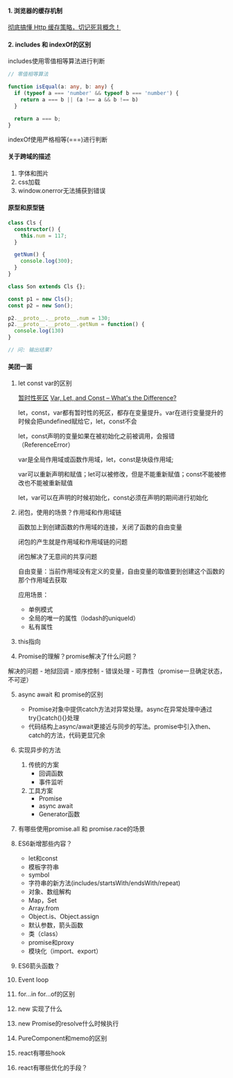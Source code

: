 #### 1. 浏览器的缓存机制
[彻底搞懂 Http 缓存策略，切记死背概念！](https://juejin.cn/post/6907592506779631623)

#### 2. includes 和 indexOf的区别

includes使用零值相等算法进行判断
```ts
// 零值相等算法

function isEqual(a: any, b: any) {
  if (typeof a === 'number' && typeof b === 'number') {
    return a === b || (a !== a && b !== b)
  }

  return a === b;
}
```
indexOf使用严格相等(===)进行判断

#### 关于跨域的描述
1. 字体和图片
2. css加载
3. window.onerror无法捕获到错误

#### 原型和原型链

```ts
class Cls {
  constructor() {
    this.num = 117;
  }

  getNum() {
    console.log(300);
  }
}

class Son extends Cls {};

const p1 = new Cls();
const p2 = new Son();

p2.__proto__.__proto__.num = 130;
p2.__proto__.__proto__.getNum = function() {
  console.log(130)
}

// 问: 输出结果?
```

#### 美团一面
1. let const var的区别

    [暂时性死区](https://www.freecodecamp.org/news/javascript-temporal-dead-zone-and-hoisting-explained/)
    [Var, Let, and Const – What's the Difference?](https://www.freecodecamp.org/news/var-let-and-const-whats-the-difference/)

    let，const，var都有暂时性的死区，都存在变量提升。var在进行变量提升的时候会把undefined赋给它，let，const不会
    
    let，const声明的变量如果在被初始化之前被调用，会报错（ReferenceError）

    var是全局作用域或函数作用域，let，const是块级作用域;

    var可以重新声明和赋值；let可以被修改，但是不能重新赋值；const不能被修改也不能被重新赋值

    let，var可以在声明的时候初始化，const必须在声明的期间进行初始化

2. 闭包，使用的场景？作用域和作用域链

    函数加上到创建函数的作用域的连接，关闭了函数的自由变量
    
    闭包的产生就是作用域和作用域链的问题

    闭包解决了无意间的共享问题

    自由变量：当前作用域没有定义的变量，自由变量的取值要到创建这个函数的那个作用域去获取

    应用场景：
    - 单例模式
    - 全局的唯一的属性（lodash的uniqueId）
    - 私有属性

3. this指向

4. Promise的理解？promise解决了什么问题？

  解决的问题
    - 地狱回调
    - 顺序控制
    - 错误处理
    - 可靠性（promise一旦确定状态，不可逆）

5. async await 和 promise的区别
   - Promise对象中提供catch方法对异常处理。async在异常处理中通过try{}catch(){}处理
   - 代码结构上async/await更接近与同步的写法。promise中引入then、catch的方法，代码更显冗余

6. 实现异步的方法
    1. 传统的方案
       - 回调函数
       - 事件监听
    2. 工具方案
       - Promise
       - async await
       - Generator函数
7. 有哪些使用promise.all 和 promise.race的场景
8. ES6新增那些内容？
     - let和const
     - 模板字符串
     - symbol
     - 字符串的新方法(includes/startsWith/endsWith/repeat)
     - 对象、数组解构
     - Map，Set
     - Array.from
     - Object.is、Object.assign
     - 默认参数，箭头函数
     - 类（class）
     - promise和proxy
     - 模块化（import、export）
9.  ES6箭头函数？
10. Event loop
11. for...in for...of的区别
12. new 实现了什么
13. new Promise的resolve什么时候执行
14. PureComponent和memo的区别
15. react有哪些hook
16. react有哪些优化的手段？
